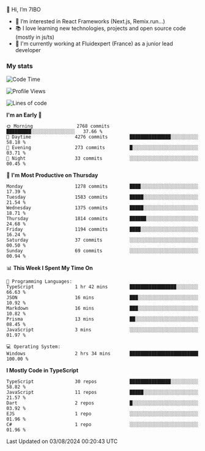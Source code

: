 👋 Hi, I’m 7IBO

- 👀 I’m interested in React Frameworks (Next.js, Remix.run...)
- 📚 I love learning new technologies, projects and open source code (mostly in js/ts)
- 💼 I'm currently working at Fluidexpert (France) as a junior lead developer

### My stats
<!--START_SECTION:waka-->
![Code Time](http://img.shields.io/badge/Code%20Time-710%20hrs%2046%20mins-blue)

![Profile Views](http://img.shields.io/badge/Profile%20Views-0-blue)

![Lines of code](https://img.shields.io/badge/From%20Hello%20World%20I%27ve%20Written-7.8%20million%20lines%20of%20code-blue)

**I'm an Early 🐤** 

```text
🌞 Morning                2768 commits        █████████░░░░░░░░░░░░░░░░   37.66 % 
🌆 Daytime                4276 commits        ███████████████░░░░░░░░░░   58.18 % 
🌃 Evening                273 commits         █░░░░░░░░░░░░░░░░░░░░░░░░   03.71 % 
🌙 Night                  33 commits          ░░░░░░░░░░░░░░░░░░░░░░░░░   00.45 % 
```
📅 **I'm Most Productive on Thursday** 

```text
Monday                   1278 commits        ████░░░░░░░░░░░░░░░░░░░░░   17.39 % 
Tuesday                  1583 commits        █████░░░░░░░░░░░░░░░░░░░░   21.54 % 
Wednesday                1375 commits        █████░░░░░░░░░░░░░░░░░░░░   18.71 % 
Thursday                 1814 commits        ██████░░░░░░░░░░░░░░░░░░░   24.68 % 
Friday                   1194 commits        ████░░░░░░░░░░░░░░░░░░░░░   16.24 % 
Saturday                 37 commits          ░░░░░░░░░░░░░░░░░░░░░░░░░   00.50 % 
Sunday                   69 commits          ░░░░░░░░░░░░░░░░░░░░░░░░░   00.94 % 
```


📊 **This Week I Spent My Time On** 

```text
💬 Programming Languages: 
TypeScript               1 hr 42 mins        █████████████████░░░░░░░░   66.63 % 
JSON                     16 mins             ███░░░░░░░░░░░░░░░░░░░░░░   10.92 % 
Markdown                 16 mins             ███░░░░░░░░░░░░░░░░░░░░░░   10.82 % 
Prisma                   13 mins             ██░░░░░░░░░░░░░░░░░░░░░░░   08.45 % 
JavaScript               3 mins              ░░░░░░░░░░░░░░░░░░░░░░░░░   01.97 % 

💻 Operating System: 
Windows                  2 hrs 34 mins       █████████████████████████   100.00 % 
```

**I Mostly Code in TypeScript** 

```text
TypeScript               30 repos            ███████████████░░░░░░░░░░   58.82 % 
JavaScript               11 repos            █████░░░░░░░░░░░░░░░░░░░░   21.57 % 
Dart                     2 repos             █░░░░░░░░░░░░░░░░░░░░░░░░   03.92 % 
EJS                      1 repo              ░░░░░░░░░░░░░░░░░░░░░░░░░   01.96 % 
C#                       1 repo              ░░░░░░░░░░░░░░░░░░░░░░░░░   01.96 % 
```




 Last Updated on 03/08/2024 00:20:43 UTC
<!--END_SECTION:waka-->

